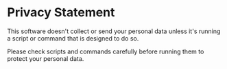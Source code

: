 # Privacy Statement
This software doesn't collect or send your personal data unless it's running a script or command that is designed to do so.

Please check scripts and commands carefully before running them to protect your personal data.
